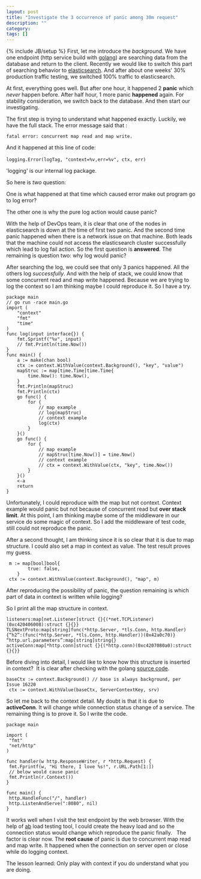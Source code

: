 ```yaml
---
layout: post
title: "Investigate the 3 occurrence of panic among 30m request"
description: ""
category: 
tags: []
---
```

{% include JB/setup %}
First, let me introduce the *background*. We have one endpoint (http service build with [golang](https://golang.org)) are searching data from the database and return to the client. Recently we would like to switch this part of searching behavior to [elasticsearch](https://www.elastic.co/products/elasticsearch). And after about one weeks' 30% production traffic testing, we switched 100% traffic to elasticsearch. 


At first, everything goes well. But after one hour, it happened 2 **panic** which *never* happen before. After half hour, 1 more panic **happened** again. For stability consideration, we switch back to the database. And then start our investigating. 


The first step is trying to understand what happened exactly. Luckily, we have the full stack. The error message said that :

`fatal error: concurrent map read and map write. 
` 

And it happened at this line of code:
 
`logging.Error(logTag, "context=%v,err=%v", ctx, err)
` 

'logging' is our internal log package.  

So here is *two* question:


One is what happened at that time which caused error make out program go to log error? 

The other one is why the pure log action would cause panic?

With the help of DevOps team, it is clear that one of the nodes in elasticsearch is down at the time of first two panic. And the second time panic happened when there is a network issue on that machine. Both leads that the machine could not access the elasticsearch cluster successfully which lead to log fail action. So the first question is **answered**. The remaining is question two: why log would panic?

After searching the log, we could see that only 3 panics happened. All the others log *successfully*. And with the help of stack, we could know that some concurrent read and map write happened. Because we are trying to log the context so I am thinking maybe I could reproduce it. So I have a try.

```
package main
// go run -race main.go
import (
    "context"
    "fmt"
    "time"
)
func log(input interface{}) {
    fmt.Sprintf("%v", input)
    // fmt.Println(time.Now())
}
func main() {
    a := make(chan bool)
    ctx := context.WithValue(context.Background(), "key", "value")
    mapStruc := map[time.Time]time.Time{
        time.Now(): time.Now(),
    }
    fmt.Println(mapStruc)
    fmt.Println(ctx)
    go func() {
        for {
            // map example
            // log(mapStruc)
            // context example
            log(ctx)
        }
    }()
    go func() {
        for {
            // map example
            // mapStruc[time.Now()] = time.Now()
            // context example
            // ctx = context.WithValue(ctx, "key", time.Now())
        }
    }()
    <-a
    return
}
```

Unfortunately, I could reproduce with the map but not context. Context example would panic but not because of concurrent read but **over stack limit**. At this point, I am thinking maybe some of the middleware in our service do some magic of context. So I add the middleware of test code, still could not reproduce the panic. 

After a second thought, I am thinking since it is so clear that it is due to map structure. I could also set a map in context as value. The test result proves my guess. 

```
 m := map[bool]bool{
        true: false,
    }
 ctx := context.WithValue(context.Background(), "map", m)
```


After reproducing the possibility of panic, the question remaining is which part of data in context is written while logging? 


So I print all the map structure in context.

```
listeners:map[net.Listener]struct {}{(*net.TCPListener)(0xc420406008):struct {}{}}
TLSNextProto:map[string]func(*http.Server, *tls.Conn, http.Handler){“h2”:(func(*http.Server, *tls.Conn, http.Handler))(0x42a0c70)}
“http.url.parameters”:map[string]string{}
activeConn:map[*http.conn]struct {}{(*http.conn)(0xc4207080a0):struct {}{}}
```

Before diving into detail, I would like to know how this structure is inserted in context?  It is clear after checking with the golang [source code](https://github.com/golang/go/blob/master/src/net/http/server.go#L2721).
 

``` 
baseCtx := context.Background() // base is always background, per Issue 16220
 ctx := context.WithValue(baseCtx, ServerContextKey, srv)
```

So let me back to the context detail. My doubt is that it is due to **activeConn**. It will change while connection status change of a service. The remaining thing is to prove it. So I write the code. 

```
package main

import (
 "fmt"
 "net/http"
)

func handler(w http.ResponseWriter, r *http.Request) {
 fmt.Fprintf(w, "Hi there, I love %s!", r.URL.Path[1:])
 // below would cause panic
 fmt.Println(r.Context())
}

func main() {
 http.HandleFunc("/", handler)
 http.ListenAndServe(":8080", nil)
}
```

It works well when I visit the test endpoint by the web browser. With the help of [ab](https://httpd.apache.org/docs/2.4/programs/ab.html) load testing tool, I could create the heavy load and so the connection status would change which reproduce the panic finally. 
 
The factor is clear now. The **root cause** of panic is due to concurrent map read and map write. It happened when the connection on server open or close while do logging context. 


The lesson learned: Only play with context if you do understand what you are doing.


